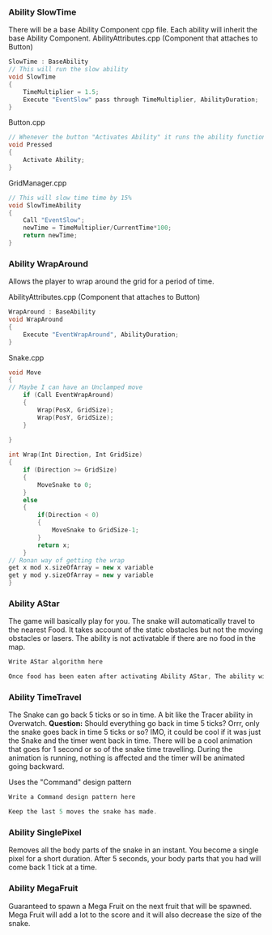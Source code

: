
### Ability SlowTime

There will be a base Ability Component cpp file. Each ability will inherit the base Ability Component.
AbilityAttributes.cpp (Component that attaches to Button)

```cpp
SlowTime : BaseAbility
// This will run the slow ability
void SlowTime
{
	TimeMultiplier = 1.5;
	Execute "EventSlow" pass through TimeMultiplier, AbilityDuration;
}
```

Button.cpp
```cpp
// Whenever the button "Activates Ability" it runs the ability function from AbilityAttributes Component
void Pressed
{
	Activate Ability;
}
```

GridManager.cpp
```cpp
// This will slow time time by 15%
void SlowTimeAbility
{
	Call "EventSlow";
	newTime = TimeMultiplier/CurrentTime*100;
	return newTime;
}
```

### Ability WrapAround

Allows the player to wrap around the grid for a period of time.

AbilityAttributes.cpp (Component that attaches to Button)
```cpp
WrapAround : BaseAbility
void WrapAround
{
	Execute "EventWrapAround", AbilityDuration;
}
```

Snake.cpp
```cpp
void Move
{
// Maybe I can have an Unclamped move
	if (Call EventWrapAround)
	{
		Wrap(PosX, GridSize);
		Wrap(PosY, GridSize);
	}
	
}

int Wrap(Int Direction, Int GridSize)
{
	if (Direction >= GridSize)
	{
		MoveSnake to 0;
	}
	else
	{
		if(Direction < 0)
		{
			MoveSnake to GridSize-1;
		}
		return x;
	}
// Ronan way of getting the wrap
get x mod x.sizeOfArray = new x variable
get y mod y.sizeOfArray = new y variable
}
```




### Ability AStar

The game will basically play for you. The snake will automatically travel to the nearest Food. 
It takes account of the static obstacles but not the moving obstacles or lasers. 
The ability is not activatable if there are no food in the map.

```cpp
Write AStar algorithm here

Once food has been eaten after activating Ability AStar, The ability will stop
```

### Ability TimeTravel

The Snake can go back 5 ticks or so in time. A bit like the Tracer ability in Overwatch. 
**Question:** Should everything go back in time 5 ticks? Orrr, only the snake goes back in time 5 ticks or so? IMO, it could be cool if it was just the Snake and the timer went back in time.
There will be a cool animation that goes for 1 second or so of the snake time travelling. During the animation is running, nothing is affected and the timer will be animated going backward.

Uses the "Command" design pattern

```cpp
Write a Command design pattern here

Keep the last 5 moves the snake has made.
```

### Ability SinglePixel

Removes all the body parts of the snake in an instant. You become a single pixel for a short duration. After 5 seconds, your body parts that you had will come back 1 tick at a time. 

### Ability MegaFruit

Guaranteed to spawn a Mega Fruit on the next fruit that will be spawned.
Mega Fruit will add a lot to the score and it will also decrease the size of the snake.